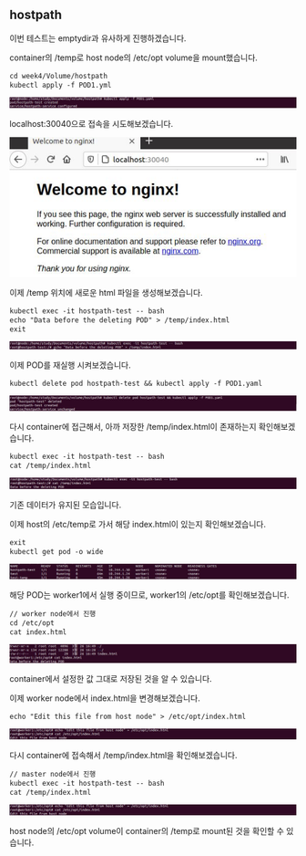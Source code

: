 ## hostpath

이번 테스트는 emptydir과 유사하게 진행하겠습니다.

container의 /temp로 host node의 /etc/opt volume을 mount했습니다.

```
cd week4/Volume/hostpath
kubectl apply -f POD1.yml
```

<img src="/images/volume/11.JPG">

localhost:30040으로 접속을 시도해보겠습니다.

<img src="/images/volume/12.JPG">

이제 /temp 위치에 새로운 html 파일을 생성해보겠습니다.

```
kubectl exec -it hostpath-test -- bash
echo "Data before the deleting POD" > /temp/index.html
exit
```
<img src="/images/volume/13.JPG">

이제 POD를 재실행 시켜보겠습니다.

```
kubectl delete pod hostpath-test && kubectl apply -f POD1.yaml
```

<img src="/images/volume/14.JPG">

다시 container에 접근해서, 아까 저장한 /temp/index.html이 존재하는지 확인해보겠습니다.

```
kubectl exec -it hostpath-test -- bash
cat /temp/index.html
```

<img src="/images/volume/15.JPG">

기존 데이터가 유지된 모습입니다.

이제 host의 /etc/temp로 가서 해당 index.html이 있는지 확인해보겠습니다.

```
exit
kubectl get pod -o wide
```

<img src="/images/volume/16.JPG">

해당 POD는 worker1에서 실행 중이므로, worker1의 /etc/opt를 확인해보겠습니다.

```
// worker node에서 진행
cd /etc/opt
cat index.html
```

<img src="/images/volume/17.JPG">

container에서 설정한 값 그대로 저장된 것을 알 수 있습니다.

이제 worker node에서 index.html을 변경해보겠습니다.

```
echo "Edit this file from host node" > /etc/opt/index.html
```

<img src="/images/volume/18.JPG">

다시 container에 접속해서 /temp/index.html을 확인해보겠습니다.

```
// master node에서 진행
kubectl exec -it hostpath-test -- bash
cat /temp/index.html
```
<img src="/images/volume/18.JPG">

host node의 /etc/opt volume이 container의 /temp로 mount된 것을 확인할 수 있습니다.
